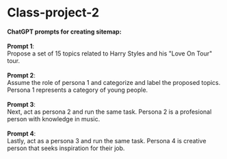 # Class-project-2
**ChatGPT prompts for creating sitemap:**
<br /><br />
**Prompt 1**:<br /> Propose a set of 15 topics related to Harry Styles and his "Love On Tour" tour.
<br /><br />
**Prompt 2**:<br /> Assume the role of persona 1 and categorize and label the proposed topics. Persona 1 represents a category of young people.
<br /><br />
**Prompt 3**:<br /> Next, act as persona 2 and run the same task. Persona 2 is a profesional person with knowledge in music.
<br /><br />
**Prompt 4**:<br /> Lastly, act as a persona 3 and run the same task. Persona 4 is creative person that seeks inspiration for their job.

